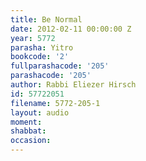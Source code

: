 ```yaml
---
title: Be Normal
date: 2012-02-11 00:00:00 Z
year: 5772
parasha: Yitro
bookcode: '2'
fullparashacode: '205'
parashacode: '205'
author: Rabbi Eliezer Hirsch
id: 57722051
filename: 5772-205-1
layout: audio
moment: 
shabbat: 
occasion: 
---
```


